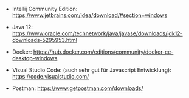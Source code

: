 * Intellij Community Edition: https://www.jetbrains.com/idea/download/#section=windows

* Java 12: https://www.oracle.com/technetwork/java/javase/downloads/jdk12-downloads-5295953.html

* Docker: https://hub.docker.com/editions/community/docker-ce-desktop-windows

* Visual Studio Code: (auch sehr gut für Javascript Entwicklung): https://code.visualstudio.com/ 

* Postman: https://www.getpostman.com/downloads/
